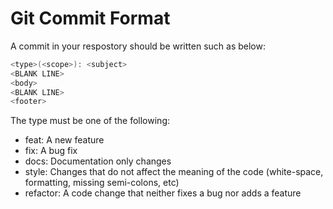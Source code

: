 # Git Commit Format

A commit in your respostory should be written such as below:

```bash
<type>(<scope>): <subject>
<BLANK LINE>
<body>
<BLANK LINE>
<footer>
```

The type must be one of the following:

- feat: A new feature
- fix: A bug fix
- docs: Documentation only changes
- style: Changes that do not affect the meaning of the code (white-space, formatting, missing semi-colons, etc)
- refactor: A code change that neither fixes a bug nor adds a feature

